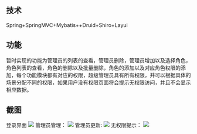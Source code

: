 ## 技术
Spring+SpringMVC+Mybatis++Druid+Shiro+Layui
## 功能
暂时实现的功能为管理员的列表的查看，管理员删除，管理员增加以及选择角色，角色列表的查看，角色的删除以及批量删除，角色的添加以及对应角色权限的添加，每个功能模块都有对应的权限，超级管理员具有所有权限，并可以根据具体的场景分配不同的权限，如果用户没有权限页面将会提示无权限访问，并且不会显示相应数据。
## 截图
登录界面
![](http://ishangit.cn/zb_users/upload/2019/05/20190509093358155736563886083.png)
管理员管理：
![](http://ishangit.cn/zb_users/upload/2019/05/20190509093443155736568385960.png)
管理员更新:
![](http://ishangit.cn/zb_users/upload/2019/05/20190509093519155736571956678.png)
无权限提示：
![](http://ishangit.cn/zb_users/upload/2019/05/20190509094005155736600558928.png)
